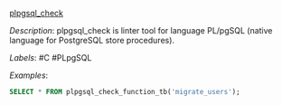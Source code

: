 [plpgsql_check](https://github.com/okbob/plpgsql_check)

*Description*: plpgsql_check is linter tool for language PL/pgSQL (native language for PostgreSQL store procedures).

*Labels*: #C #PLpgSQL

*Examples*:

```sql
SELECT * FROM plpgsql_check_function_tb('migrate_users');
```
